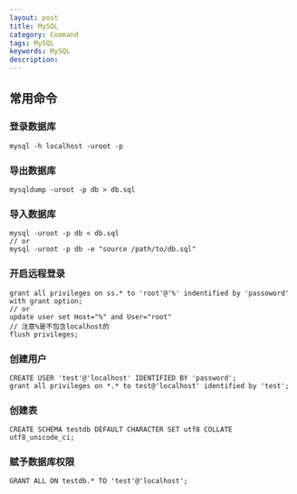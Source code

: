 ```yaml
---
layout: post
title: MySQL
category: Command
tags: MySQL
keywords: MySQL
description: 
---
```


## 常用命令

### 登录数据库
    
    mysql -h localhost -uroot -p

### 导出数据库
    
    mysqldump -uroot -p db > db.sql

### 导入数据库
    
    mysql -uroot -p db < db.sql
    // or
    mysql -uroot -p db -e "source /path/to/db.sql"

### 开启远程登录
    
    grant all privileges on ss.* to 'root'@'%' indentified by 'passoword' with grant option;
    // or 
    update user set Host="%" and User="root"
    // 注意%是不包含localhost的
    flush privileges;
    
### 创建用户
    
    CREATE USER 'test'@'localhost' IDENTIFIED BY 'password';
    grant all privileges on *.* to test@'localhost' identified by 'test';
    
### 创建表
    
    CREATE SCHEMA testdb DEFAULT CHARACTER SET utf8 COLLATE utf8_unicode_ci;

### 赋予数据库权限

    GRANT ALL ON testdb.* TO 'test'@'localhost';

